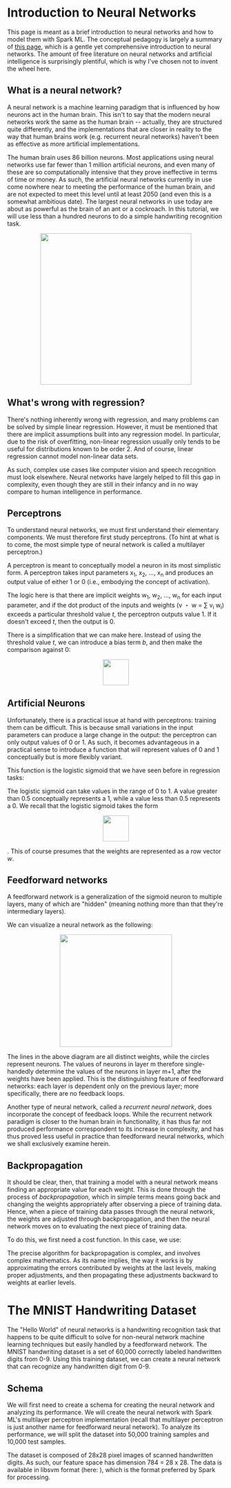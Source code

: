 Introduction to Neural Networks
===============================

This page is meant as a brief introduction to neural networks and how to model them with Spark ML. The conceptual pedagogy is largely a summary of [this page]( http://neuralnetworksanddeeplearning.com/chap1.html), which is a gentle yet comprehensive introduction to neural networks. The amount of free literature on neural networks and artificial intelligence is surprisingly plentiful, which is why I've chosen not to invent the wheel here.

What is a neural network?
-------------------------
A neural network is a machine learning paradigm that is influenced by how neurons act in the human brain. This isn't to say that the modern neural networks work the same as the human brain -- actually, they are structured quite differently, and the implementations that are closer in reality to the way that human brains work (e.g. recurrent neural networks) haven't been as effective as more artificial implementations.

The human brain uses 86 billion neurons. Most applications using neural networks use far fewer than 1 million artificial neurons, and even many of these are so computationally intensive that they prove ineffective in terms of time or money. As such, the artificial neural networks currently in use come nowhere near to meeting the performance of the human brain, and are not expected to meet this level until at least 2050 (and even this is a somewhat ambitious date). The largest neural networks in use today are about as powerful as the brain of an ant or a cockroach. In this tutorial, we will use less than a hundred neurons to do a simple handwriting recognition task.

<p align="center">
  <img src="https://upload.wikimedia.org/wikipedia/commons/f/fe/Brain_size_comparison_-_Brain_neurons_%28billions%29.png" height="350">
</p>

What's wrong with regression?
-----------------------------

There's nothing inherently wrong with regression, and many problems can be solved by simple linear regression. However, it must be mentioned that there are implicit assumptions built into any regression model. In particular, due to the risk of overfitting, non-linear regression usually only tends to be useful for distributions known to be order 2. And of course, linear regression cannot model non-linear data sets.

As such, complex use cases like computer vision and speech recognition must look elsewhere. Neural networks have largely helped to fill this gap in complexity, even though they are still in their infancy and in no way compare to human intelligence in performance.

Perceptrons
-----------
To understand neural networks, we must first understand their elementary components. We must therefore first study perceptrons. (To hint at what is to come, the most simple type of neural network is called a multilayer perceptron.)

A perceptron is meant to conceptually model a neuron in its most simplistic form. A perceptron takes input parameters x<sub>1</sub>, x<sub>2</sub>, ..., x<sub>n</sub> and produces an output value of either 1 or 0 (i.e., embodying the concept of activation).

The logic here is that there are implicit weights w<sub>1</sub>, w<sub>2</sub>, ..., w<sub>n</sub> for each input parameter, and if the dot product of the inputs and weights (v ・ w = ∑ v<sub>i</sub> w<sub>i</sub>) exceeds a particular threshold value *t*, the perceptron outputs value 1. If it doesn't exceed *t*, then the output is 0.

There is a simplification that we can make here. Instead of using the threshold value *t*, we can introduce a bias term *b*, and then make the comparison against 0:

<p align="center">
  <img src="https://i.imgur.com/IeJmyQc.png" height="60">
</p>

Artificial Neurons
---------------
Unfortunately, there is a practical issue at hand with perceptrons: training them can be difficult. This is because small variations in the input parameters can produce a large change in the output: the perceptron can only output values of 0 or 1. As such, it becomes advantageous in a practical sense to introduce a function that will represent values of 0 and 1 conceptually but is more flexibly variant.

This function is the logistic sigmoid that we have seen before in regression tasks:

The logistic sigmoid can take values in the range of 0 to 1. A value greater than 0.5 conceptually represents a 1, while a value less than 0.5 represents a 0. We recall that the logistic sigmoid takes the form

<p align="center">
  <img src="https://camo.githubusercontent.com/aa3a25c4107999a7ffbe6bc87a5e972b01dec615/68747470733a2f2f696d6775722e636f6d2f5948476c4967712e706e67" height="60">
</p>

. This of course presumes that the weights are represented as a row vector *w*.


Feedforward networks
---------------
A feedforward network is a generalization of the sigmoid neuron to multiple layers, many of which are "hidden" (meaning nothing more than that they're intermediary layers).

We can visualize a neural network as the following:

<p align="center">
  <img src="http://neuralnetworksanddeeplearning.com/images/tikz11.png" height="260">
</p>

The lines in the above diagram are all distinct weights, while the circles represent neurons. The values of neurons in layer m therefore single-handedly determine the values of the neurons in layer m+1, after the weights have been applied. This is the distinguishing feature of feedforward networks: each layer is dependent only on the previous layer; more specifically, there are no feedback loops.

 Another type of neural network, called a *recurrent neural network*, does incorporate the concept of feedback loops. While the recurrent network paradigm is closer to the human brain in functionality, it has thus far not produced performance correspondent to its increase in complexity, and has thus proved less useful in practice than feedforward neural networks, which we shall exclusively examine herein.

 Backpropagation
 ---------------

It should be clear, then, that training a model with a neural network means finding an appropriate value for each weight. This is done through the process of *backpropagation*, which in simple terms means going back and changing the weights appropriately after observing a piece of training data. Hence, when a piece of training data passes through the neural network, the weights are adjusted through backpropagation, and then the neural network moves on to evaluating the next piece of training data.

To do this, we first need a cost function. In this case, we use:

The precise algorithm for backpropagation is complex, and involves complex mathematics. As its name implies, the way it works is by approximating the errors contributed by weights at the last levels, making proper adjustments, and then propagating these adjustments backward to weights at earlier levels.

The MNIST Handwriting Dataset
=============================

The "Hello World" of neural networks is a handwriting recognition task that happens to be quite difficult to solve for non-neural network machine learning techniques but easily handled by a feedforward network. The MNIST handwriting dataset is a set of 60,000 correctly labeled handwritten digits from 0-9. Using this training dataset, we can create a neural network that can recognize any handwritten digit from 0-9.

Schema
------

We will first need to create a schema for creating the neural network and analyzing its performance. We will create the neural network with Spark ML's multilayer perceptron implementation (recall that multilayer perceptron is just another name for feedforward neural network). To analyze its performance, we will split the dataset into 50,000 training samples and 10,000 test samples.

The dataset is composed of 28x28 pixel images of scanned handwritten digits. As such, our feature space has dimension 784 = 28 x 28. The data is available in libsvm format (here: ), which is the format preferred by Spark for processing.
